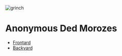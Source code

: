 ![grinch](https://github.com/uglyunicorn-eh/santa-barbara/assets/137888/89dacf13-f6f2-49ea-b609-31572e66c4e7)

# Anonymous Ded Morozes

* [Frontard](https://github.com/uglyunicorn-eh/santa-barbara)
* [Backyard](https://github.com/uglyunicorn-eh/santa-monica)
